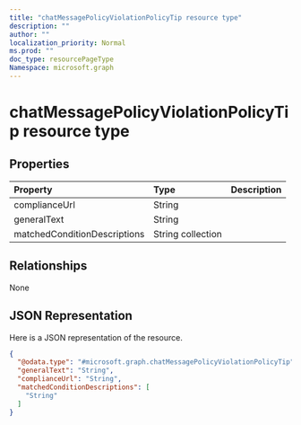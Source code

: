 ```yaml
---
title: "chatMessagePolicyViolationPolicyTip resource type"
description: ""
author: ""
localization_priority: Normal
ms.prod: ""
doc_type: resourcePageType
Namespace: microsoft.graph
---
```



# chatMessagePolicyViolationPolicyTip resource type



## Properties
|Property|Type|Description|
|:---|:---|:---|
|complianceUrl|String||
|generalText|String||
|matchedConditionDescriptions|String collection||

## Relationships
None

## JSON Representation
Here is a JSON representation of the resource.
<!-- {
  "blockType": "resource",
  "@odata.type": "microsoft.graph.chatMessagePolicyViolationPolicyTip"
}
-->
``` json
{
  "@odata.type": "#microsoft.graph.chatMessagePolicyViolationPolicyTip",
  "generalText": "String",
  "complianceUrl": "String",
  "matchedConditionDescriptions": [
    "String"
  ]
}
```

